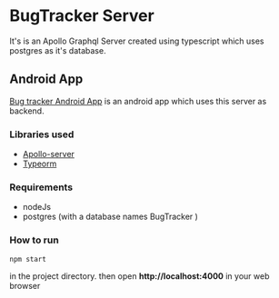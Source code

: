 # BugTracker Server

It's is an Apollo Graphql Server created using typescript which uses postgres as it's database.

## Android App

[Bug tracker Android App]() is an android app which uses this server as backend.

### Libraries used

- [Apollo-server](https://www.apollographql.com/docs/apollo-server/)
- [Typeorm](http://typeorm.io/#/)

### Requirements

- nodeJs
- postgres (with a database names BugTracker )

### How to run

```
npm start
```

in the project directory.
then open **http://localhost:4000** in your web browser
